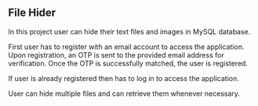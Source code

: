 ## File Hider

In this project user can hide their text files and images in MySQL database.

First user has to register with an email account to access the application.
Upon registration, an OTP is sent to the provided email address for verification.
Once the OTP is successfully matched, the user is registered.

If user is already registered then has to log in to access the application.

User can hide multiple files and can retrieve them whenever necessary.
